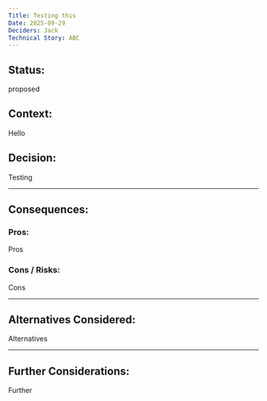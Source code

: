 ```yaml
---
Title: Testing this
Date: 2025-09-29
Deciders: Jack
Technical Story: ABC
---
```


## Status:
proposed

## Context:
Hello

## Decision:
Testing

---

## Consequences:

### Pros:
Pros

### Cons / Risks:
Cons

---

## Alternatives Considered:
Alternatives

---

## Further Considerations:
Further

